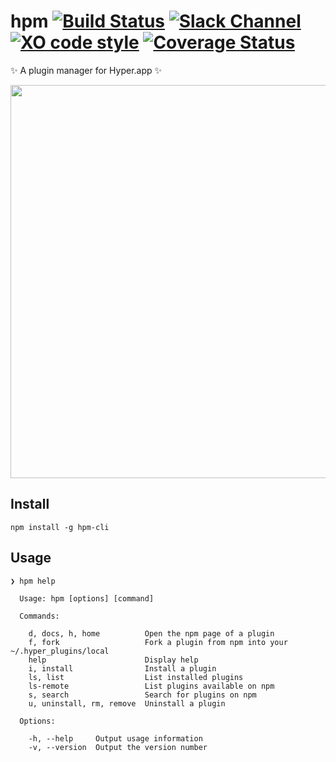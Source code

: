# hpm [![Build Status](https://travis-ci.org/zeit/hpm.svg?branch=master)](https://travis-ci.org/matheuss/hpm) [![Slack Channel](https://zeit-slackin.now.sh/badge.svg)](https://zeit.chat/) [![XO code style](https://img.shields.io/badge/code_style-XO-5ed9c7.svg)](https://github.com/sindresorhus/xo) [![Coverage Status](https://coveralls.io/repos/github/matheuss/hpm/badge.svg?branch=master)](https://coveralls.io/github/matheuss/hpm?branch=master)


✨ A plugin manager for Hyper.app ✨

<img src="https://raw.githubusercontent.com/matheuss/hpm/master/screenshot.gif?v=2" width="629">

## Install

```
npm install -g hpm-cli
```

## Usage

```
❯ hpm help

  Usage: hpm [options] [command]

  Commands:

    d, docs, h, home          Open the npm page of a plugin
    f, fork                   Fork a plugin from npm into your ~/.hyper_plugins/local
    help                      Display help
    i, install                Install a plugin
    ls, list                  List installed plugins
    ls-remote                 List plugins available on npm
    s, search                 Search for plugins on npm
    u, uninstall, rm, remove  Uninstall a plugin

  Options:

    -h, --help     Output usage information
    -v, --version  Output the version number
```
